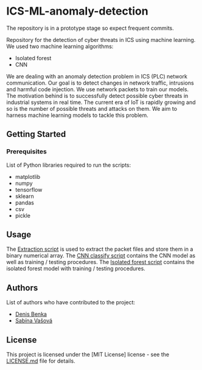 # ICS-ML-anomaly-detection
 The repository is in a prototype stage so expect frequent commits.
 
 Repository for the detection of cyber threats in ICS using machine learning. We used two machine learning algorithms:
 * Isolated forest
 * CNN

 We are dealing with an anomaly detection problem in ICS (PLC) network communication. Our goal is to detect changes in network traffic, intrusions and harmful code injection. We use network packets to train our models.
 The motivation behind is to successfully detect possible cyber threats in industrial systems in real time. The current era of IoT is rapidly growing and so is the number of possible threats and attacks on them. We aim to harness machine learning models to tackle this problem.

## Getting Started

### Prerequisites

List of Python libraries required to run the scripts:
* matplotlib
* numpy
* tensorflow
* sklearn
* pandas
* csv
* pickle



## Usage

The [Extraction script](./scripts/plcextracttest.py) is used to extract the packet files and store them in a binary numerical array. 
The [CNN classify script](./scripts/plccnntest.py) contains the CNN model as well as training / testing procedures.
The [Isolated forest script](./scripts/plcclassify.py) contains the isolated forest model with training / testing procedures.

<!-- ## Contributing

Guidelines on how to contribute to the project.

-->
## Authors

List of authors who have contributed to the project:

* [Denis Benka](https://www.linkedin.com/in/denis-benka/)
* [Sabína Vašová](https://www.linkedin.com/in/sabina-vasova/)

## License

This project is licensed under the [MIT License] license - see the [LICENSE.md](LICENSE.md) file for details.
